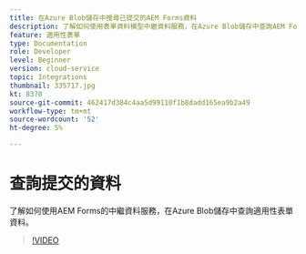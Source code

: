 ```yaml
---
title: 在Azure Blob儲存中搜尋已提交的AEM Forms資料
description: 了解如何使用表單資料模型中繼資料服務，在Azure Blob儲存中查詢AEM Forms已提交的資料。
feature: 適用性表單
type: Documentation
role: Developer
level: Beginner
version: cloud-service
topic: Integrations
thumbnail: 335717.jpg
kt: 8370
source-git-commit: 462417d384c4aa5d99110f1b8dadd165ea9b2a49
workflow-type: tm+mt
source-wordcount: '52'
ht-degree: 5%

---
```


# 查詢提交的資料

了解如何使用AEM Forms的中繼資料服務，在Azure Blob儲存中查詢適用性表單資料。

>[!VIDEO](https://video.tv.adobe.com/v/335717/?quality=12&learn=on)


